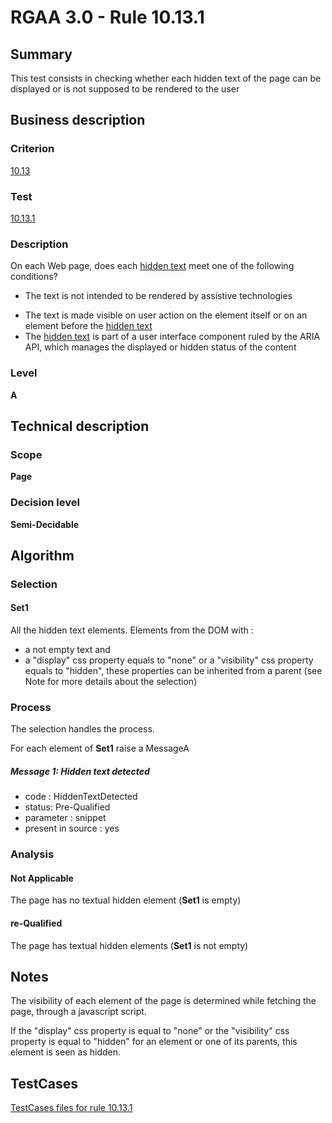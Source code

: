 # RGAA 3.0 -  Rule 10.13.1

## Summary

This test consists in checking whether each hidden text of the page can
be displayed or is not supposed to be rendered to the user

## Business description

### Criterion

[10.13](http://disic.github.io/rgaa_referentiel_en/RGAA3.0_Criteria_English_version_v1.html#crit-10-13)

### Test

[10.13.1](http://disic.github.io/rgaa_referentiel_en/RGAA3.0_Criteria_English_version_v1.html#test-10-13-1)

### Description
On each Web page, does
    each <a href="http://disic.github.io/rgaa_referentiel_en/RGAA3.0_Glossary_English_version_v1.html#mTexteCache">hidden
  text</a> meet one of the following conditions?
    <ul><li>The text is not intended to be rendered by
   assistive technologies</li>
  <li> The text is made visible on user action on the
   element itself or on an element before the <a href="http://disic.github.io/rgaa_referentiel_en/RGAA3.0_Glossary_English_version_v1.html#mTexteCache">hidden
    text</a></li>
  <li> The <a href="http://disic.github.io/rgaa_referentiel_en/RGAA3.0_Glossary_English_version_v1.html#mTexteCache">hidden
    text</a> is part of a user interface
   component ruled by the ARIA API, which manages the
   displayed or hidden status of the content</li>
    </ul> 


### Level

**A**

## Technical description

### Scope

**Page**

### Decision level

**Semi-Decidable**

## Algorithm

### Selection

#### Set1

All the hidden text elements. Elements from the DOM with :

-   a not empty text and
-   a "display" css property equals to "none" or a "visibility" css
    property equals to "hidden", these properties can be inherited from
    a parent (see Note for more details about the selection)

### Process

The selection handles the process.

For each element of **Set1** raise a MessageA

##### Message 1: Hidden text detected

-   code : HiddenTextDetected
-   status: Pre-Qualified
-   parameter : snippet
-   present in source : yes

### Analysis

#### Not Applicable

The page has no textual hidden element (**Set1** is empty)

#### re-Qualified

The page has textual hidden elements (**Set1** is not empty)

## Notes

The visibility of each element of the page is determined while fetching
the page, through a javascript script.

If the "display" css property is equal to "none" or the "visibility" css
property is equal to "hidden" for an element or one of its parents, this
element is seen as hidden.



##  TestCases 

[TestCases files for rule 10.13.1](https://github.com/Asqatasun/Asqatasun/tree/master/rules/rules-rgaa3.0/src/test/resources/testcases/rgaa30/Rgaa30Rule101301/) 


